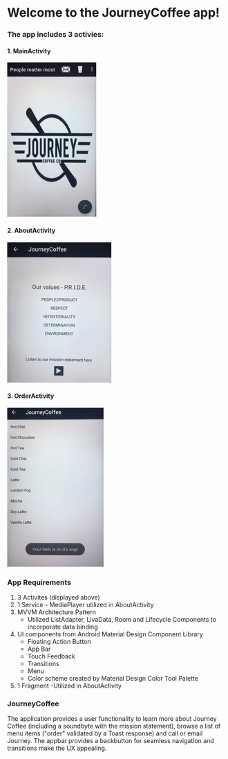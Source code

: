 # Welcome to the JourneyCoffee app!

### The app includes 3 activies:
#### 1. MainActivity 

![alt text](https://github.com/elizabethlarkinnelson/OAPTH/blob/master/JourneyPhotos/landingpage.jpg)

#### 2. AboutActivity

![alt text](https://github.com/elizabethlarkinnelson/OAPTH/blob/master/JourneyPhotos/about.jpg)

#### 3. OrderActivity

![alt text](https://github.com/elizabethlarkinnelson/OAPTH/blob/master/JourneyPhotos/order.jpg)

### App Requirements
1. 3 Activites (displayed above)
2. 1 Service - MediaPlayer utilized in AboutActivity
3. MVVM Architecture Pattern
    * Utilized ListAdapter, LivaData, Room and Lifecycle Components to incorporate data binding
4. UI components from Android Material Design Component Library
    * Floating Action Button
    * App Bar
    * Touch Feedback
    * Transitions
    * Menu
    * Color scheme created by Material Design Color Tool Palette
5. 1 Fragment -Utilized in AboutActivity 

### JourneyCoffee
The application provides a user functionality to learn more about Journey Coffee (including a soundbyte with the mission statement), browse a list of menu items ("order" validated by a Toast response) and call or email Journey.  The appbar provides a backbutton for seamless navigation and transitions make the UX appealing.
